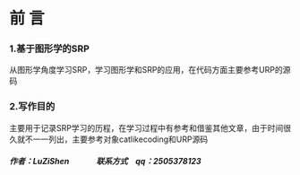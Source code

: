 # 前   言

### 1.基于图形学的SRP

 从图形学角度学习SRP，学习图形学和SRP的应用，在代码方面主要参考URP的源码

### 2.写作目的

 主要用于记录SRP学习的历程，在学习过程中有参考和借鉴其他文章，由于时间很久就不一一列出，主要参考对象catlikecoding和URP源码
&nbsp;
&nbsp;
&nbsp;
&nbsp;
&nbsp;
&nbsp;
&nbsp;
&nbsp;
&nbsp;
##### 作者：LuZiShen &emsp;&emsp;&emsp;  联系方式&emsp;qq：2505378123